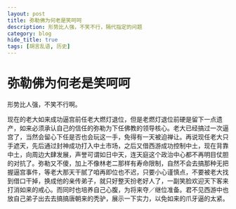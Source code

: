 ```yaml
---
layout: post
title: 弥勒佛为何老是笑呵呵
description: 形势比人强，不笑不行，隔代指定的问题
category: blog
hide_title: true
tags: [胡言乱语, 历史]
---
```


弥勒佛为何老是笑呵呵
=================

形势比人强，不笑不行啊。

现在的老大如来成功逼宫前任老大燃灯退位，但是老燃灯退位前硬是留下一点遗产，如来必须承认自己的信任的弥勒为下任佛教的领导核心。老大已经搞过一次逼宫了，当然会留心下任是否也会玩这一手，免得有一天被迫禅让。再说现任老大只手遮天，先后通过封神成功打入中土市场，之后又借西游成功控制中土，现在背靠中土，向周边大肆发展，声誉可谓如日中天，连天庭这个政治中心都不再明目仗胆的对抗了。弥勒又不傻，加上不像林老二那样有寿命限制，自然不会去搞那种无把握逼宫事件，等老大那天干腻了咱再即位也不迟，只要小心谨慎点，不要被老大找到借口干掉，换成他的亲传弟子，就只好整天扮老好人了，一副笑脸欢迎天下客来打消如来的戒心。而同时也培养自己心腹，为将来夺／继位准备。君不见西游中也放自己弟子出去去搞搞唐朝来的秃驴，展示一下实力，以免如来的爪牙逼的太紧。